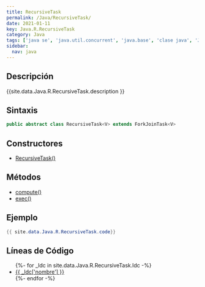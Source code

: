 ```yaml
---
title: RecursiveTask
permalink: /Java/RecursiveTask/
date: 2021-01-11
key: Java.R.RecursiveTask
category: Java
tags: ['java se', 'java.util.concurrent', 'java.base', 'clase java', 'Java 1.7']
sidebar: 
  nav: java
---
```


## Descripción
{{site.data.Java.R.RecursiveTask.description }}

## Sintaxis
~~~java
public abstract class RecursiveTask<V> extends ForkJoinTask<V>
~~~

## Constructores
* [RecursiveTask()](/Java/RecursiveTask/RecursiveTask/)

## Métodos
* [compute()](/Java/RecursiveTask/compute)
* [exec()](/Java/RecursiveTask/exec)

## Ejemplo
~~~java
{{ site.data.Java.R.RecursiveTask.code}}
~~~

## Líneas de Código
<ul>
{%- for _ldc in site.data.Java.R.RecursiveTask.ldc -%}
   <li>
       <a href="{{_ldc['url'] }}">{{ _ldc['nombre'] }}</a>
   </li>
{%- endfor -%}
</ul>

